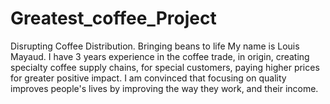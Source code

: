 # Greatest_coffee_Project
Disrupting Coffee Distribution. Bringing beans to life
My name is Louis Mayaud. I have 3 years experience in the coffee trade, in origin, creating specialty coffee supply chains, for special customers, paying higher prices for greater positive impact. I am convinced that focusing on quality improves people's lives by improving the way they work, and their income. 
